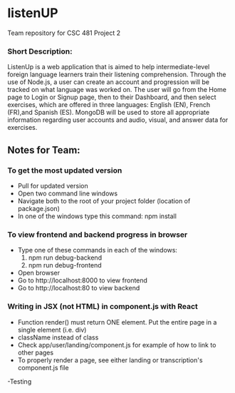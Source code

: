 # listenUP
Team repository for CSC 481 Project 2

### Short Description:
ListenUp is a web application that is aimed to help intermediate-level foreign language learners train their listening comprehension. Through the use of Node.js, a user can create an account and progression will be tracked on what language was worked on. The user will go from the Home page to Login or Signup page, then to their Dashboard, and then select exercises, which are offered in three languages: English (EN), French (FR),and Spanish (ES). MongoDB will be used to store all appropriate information regarding user accounts and audio, visual, and answer data for exercises.


## Notes for Team:

### To get the most updated version
- Pull for updated version
- Open two command line windows
- Navigate both to the root of your project folder (location of package.json)
- In one of the windows type this command:
    npm install

### To view frontend and backend progress in browser
- Type one of these commands in each of the windows:
    1)  npm run debug-backend
    2)  npm run debug-frontend
- Open browser
- Go to http://localhost:8000 to view frontend 
- Go to http://localhost:80 to view backend 

### Writing in JSX (not HTML) in component.js with React

- Function render() must return ONE element. Put the entire page in a single element (i.e. div)
- className instead of class
- Check app/user/landing/component.js for example of how to link to other pages
- To properly render a page, see either landing or transcription's component.js file

-Testing
